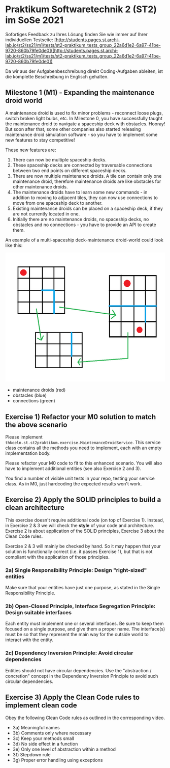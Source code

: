 # Praktikum Softwaretechnik 2 (ST2) im SoSe 2021

Sofortiges Feedback zu Ihres Lösung finden Sie wie immer auf Ihrer individuellen Testseite:
[http://students.pages.st.archi-lab.io/st2/ss21/m1/tests/st2-praktikum_tests_group_22a6d1e2-6a97-41be-9720-860b79fe0de0]([http://students.pages.st.archi-lab.io/st2/ss21/m1/tests/st2-praktikum_tests_group_22a6d1e2-6a97-41be-9720-860b79fe0de0])

Da wir aus der Aufgabenbeschreibung direkt Coding-Aufgaben ableiten, ist die komplette Beschreibung in Englisch
gehalten. 

## Milestone 1 (M1) - Expanding the maintenance droid world

A maintenance droid is used to fix minor problems - reconnect loose plugs, switch broken light bulbs, etc. 
In Milestone 0, you have successfully taught the maintenance droid to navigate a spaceship deck with obstacles. Hooray!
But soon after that, some other companies also started releasing maintenance droid simulation software - so you have to 
implement some new features to stay competitive!

These new features are:
1. There can now be multiple spaceship decks.
1. These spaceship decks are connected by traversable connections between two end points on different spaceship decks.   
1. There are now multiple maintenance droids. A tile can contain only one maintenance droid, therefore maintenance droids 
    are like obstacles for other maintenance droids.   
1. The maintenance droids have to learn some new commands - in addition to moving to adjacent tiles, they can now use 
    connections to move from one spaceship deck to another.
1. Existing maintenance droids can be placed on a spaceship deck, if they are not currently located in one. 
1. Initially there are no maintenance droids, no spaceship decks, no obstacles and no connections - you have to provide an API to create them.

An example of a multi-spaceship deck-maintenance droid-world could look like this:

![spaceship deck](src/main/resources/explanationM1.png)

* maintenance droids (red)
* obstacles (blue)
* connections (green)



## Exercise 1) Refactor your M0 solution to match the above scenario

Please implement `thkoeln.st.st2praktikum.exercise.MaintenanceDroidService`. This service class contains all the methods 
you need to implement, each with an empty implementation body. 

Please refactor your M0 code to fit to this enhanced scenario. You will also have to implement additional entities (see also Exercise 2 and 3). 

You find a number of visible unit tests in your repo, testing your service class. As in M0, just hardcoding the expected 
results won't work. 


## Exercise 2) Apply the SOLID principles to build a clean architecture

This exercise doesn't require additional code (on top of Exercise 1). Instead, in Exercise 2 & 3 we will check
the **style** of your code and architecture. Exercise 2 is about application of the SOLID principles, Exercise 3 about
the Clean Code rules. 

Exercise 2 & 3 will mainly be checked by hand. So it may happen that your solution is functionally correct (i.e.
it passes Exercise 1), but that is not compliant with the application of those principles.  

### 2a) Single Responsibility Principle: Design "right-sized" entities

Make sure that your entities have just one purpose, as stated in the Single Responsibility Principle.

### 2b) Open-Closed Principle, Interface Segregation Principle: Design suitable interfaces

Each entity must implement one or several interfaces. Be sure to keep them focused on a single purpose, and give 
them a proper name. The interface(s) must be so that they represent the main way for the outside world to interact
with the entity. 

### 2c) Dependency Inversion Principle: Avoid circular dependencies

Entities should not have circular dependencies. Use the "abstraction / concretion" concept in the Dependency Inversion 
Principle to avoid such circular dependencies.


## Exercise 3) Apply the Clean Code rules to implement clean code

Obey the following Clean Code rules as outlined in the corresponding video.

* 3a) Meaningful names
* 3b) Comments only where necessary
* 3c) Keep your methods small
* 3d) No side effect in a function
* 3e) Only one level of abstraction within a method
* 3f) Stepdown rule
* 3g) Proper error handling using exceptions






